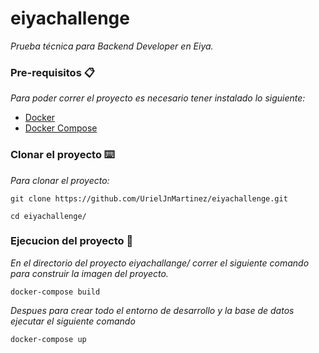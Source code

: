 # eiyachallenge
_Prueba técnica para Backend Developer en Eiya._


### Pre-requisitos 📋

_Para poder correr el proyecto es necesario tener instalado lo siguiente:_


* [Docker](https://www.docker.com/get-started) 
* [Docker Compose](https://docs.docker.com/compose/install/) 

### Clonar el proyecto ⌨️

_Para clonar el proyecto:_
```
git clone https://github.com/UrielJnMartinez/eiyachallenge.git

cd eiyachallenge/
```

### Ejecucion del proyecto 🔧

_En el directorio del proyecto eiyachallange/ correr el siguiente comando para construir la imagen del proyecto._

```
docker-compose build
```

_Despues para crear todo el entorno de desarrollo y la base de datos ejecutar el siguiente comando_

```
docker-compose up
```

